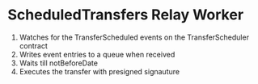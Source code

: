 
# ScheduledTransfers Relay Worker

1. Watches for the TransferScheduled events on the TransferScheduler contract
2. Writes event entries to a queue when received
3. Waits till notBeforeDate
4. Executes the transfer with presigned signauture

